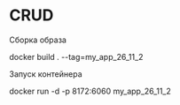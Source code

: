 # CRUD

Сборка образа

docker build . --tag=my_app_26_11_2    

Запуск контейнера

docker run -d -p 8172:6060 my_app_26_11_2 